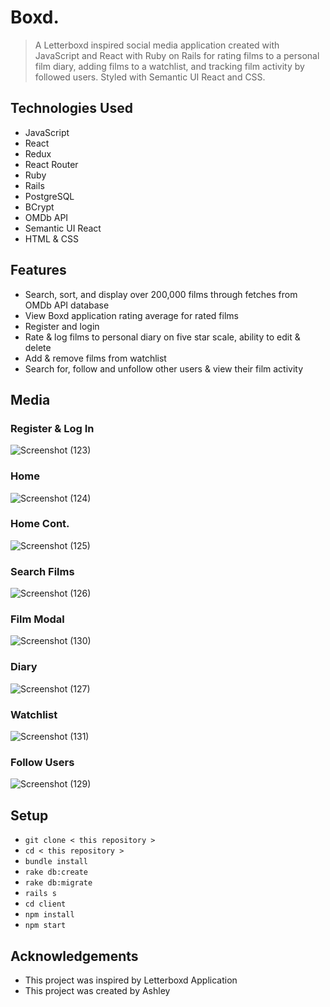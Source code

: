 # Boxd.
> A Letterboxd inspired social media application created with JavaScript and React with Ruby on Rails for rating films to a personal film diary, adding films to a watchlist, and tracking film activity by followed users. Styled with Semantic UI React and CSS.


## Technologies Used
- JavaScript
- React
- Redux
- React Router
- Ruby
- Rails
- PostgreSQL
- BCrypt
- OMDb API
- Semantic UI React
- HTML & CSS

## Features
- Search, sort, and display over 200,000 films through fetches from OMDb API database
- View Boxd application rating average for rated films
- Register and login
- Rate & log films to personal diary on five star scale, ability to edit & delete
- Add & remove films from watchlist
- Search for, follow and unfollow other users & view their film activity

## Media 
### Register & Log In
![Screenshot (123)](https://github.com/ashhhlynn/film_app/assets/84604278/a05c7612-855e-46fe-924a-ab069e81e731)

### Home
![Screenshot (124)](https://github.com/ashhhlynn/film_app/assets/84604278/c3d7b3b3-4ee2-42ff-ae61-20d0ff5d39b9)

### Home Cont.
![Screenshot (125)](https://github.com/ashhhlynn/film_app/assets/84604278/8d127cc1-11c0-4d18-b9d4-343463a0a6d2)

### Search Films
![Screenshot (126)](https://github.com/ashhhlynn/film_app/assets/84604278/40be7aa0-0ff1-44a6-9a0e-46b1981ac8fd)

### Film Modal
![Screenshot (130)](https://github.com/ashhhlynn/film_app/assets/84604278/7fee03a8-4c20-46c5-a4bd-724d4d7b9314)

### Diary
![Screenshot (127)](https://github.com/ashhhlynn/film_app/assets/84604278/be190d97-9577-4b7a-b73e-bcfec890a34c)

### Watchlist
![Screenshot (131)](https://github.com/ashhhlynn/film_app/assets/84604278/d3b1c07b-d6ab-4ea0-ba58-c0d41d23f89f)

### Follow Users
![Screenshot (129)](https://github.com/ashhhlynn/film_app/assets/84604278/c0751652-9823-404e-a014-381b15515e77)

## Setup
- ` git clone < this repository > `
- ` cd < this repository > `
- ` bundle install `
- ` rake db:create `
- ` rake db:migrate `
- ` rails s `
- ` cd client `
- ` npm install `
- ` npm start `

## Acknowledgements
- This project was inspired by Letterboxd Application
- This project was created by Ashley
